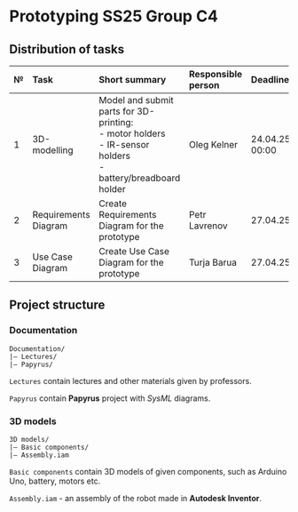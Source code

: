 # Prototyping SS25 Group C4

## Distribution of tasks

| № | Task                 | Short summary                                                                                                           | Responsible person | Deadline       |    Status     |
|:--|:---------------------|:------------------------------------------------------------------------------------------------------------------------|:-------------------|:---------------|:-------------:|
| 1 | 3D-modelling         | Model and submit parts for 3D-printing: <br/> - motor holders<br/> - IR-sensor holders<br/> - battery/breadboard holder | Oleg Kelner        | 24.04.25 00:00 | *In process*  |
| 2 | Requirements Diagram | Create Requirements Diagram for the prototype                                                                           | Petr Lavrenov      | 27.04.25       | *In process*  |
| 3 | Use Case Diagram     | Create Use Case Diagram for the prototype                                                                               | Turja Barua        | 27.04.25       | *Not started* |

## Project structure

### Documentation

```
Documentation/
|— Lectures/
|— Papyrus/
```

`Lectures` contain lectures and other materials given by professors.

`Papyrus` contain **Papyrus** project with *SysML* diagrams.

### 3D models

```
3D models/
|— Basic components/
|— Assembly.iam 
```

`Basic components` contain 3D models of given components, such as Arduino Uno, battery, motors etc.

`Assembly.iam` - an assembly of the robot made in **Autodesk Inventor**.
